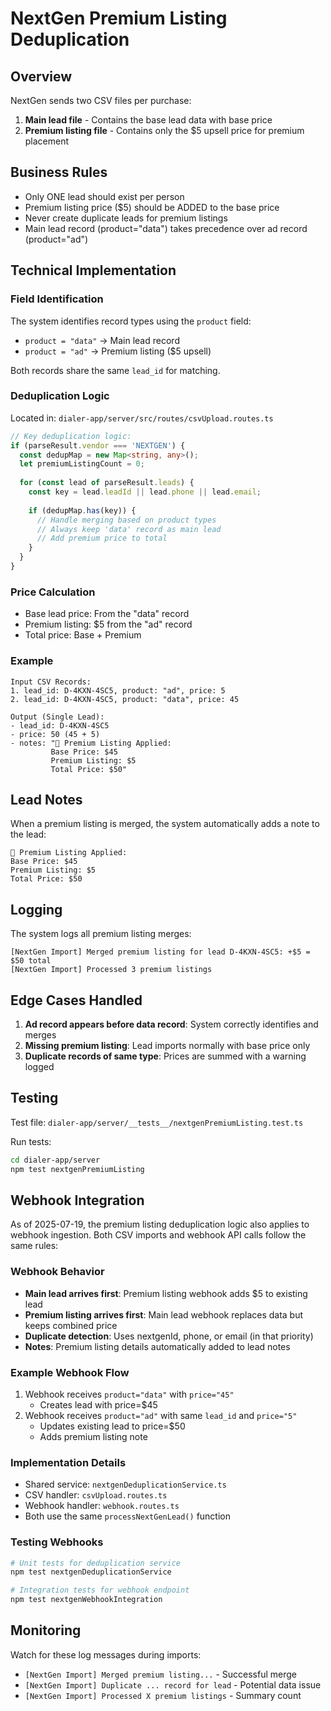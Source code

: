 # NextGen Premium Listing Deduplication

## Overview
NextGen sends two CSV files per purchase:
1. **Main lead file** - Contains the base lead data with base price
2. **Premium listing file** - Contains only the $5 upsell price for premium placement

## Business Rules
- Only ONE lead should exist per person
- Premium listing price ($5) should be ADDED to the base price
- Never create duplicate leads for premium listings
- Main lead record (product="data") takes precedence over ad record (product="ad")

## Technical Implementation

### Field Identification
The system identifies record types using the `product` field:
- `product = "data"` → Main lead record
- `product = "ad"` → Premium listing ($5 upsell)

Both records share the same `lead_id` for matching.

### Deduplication Logic
Located in: `dialer-app/server/src/routes/csvUpload.routes.ts`

```typescript
// Key deduplication logic:
if (parseResult.vendor === 'NEXTGEN') {
  const dedupMap = new Map<string, any>();
  let premiumListingCount = 0;
  
  for (const lead of parseResult.leads) {
    const key = lead.leadId || lead.phone || lead.email;
    
    if (dedupMap.has(key)) {
      // Handle merging based on product types
      // Always keep 'data' record as main lead
      // Add premium price to total
    }
  }
}
```

### Price Calculation
- Base lead price: From the "data" record
- Premium listing: $5 from the "ad" record
- Total price: Base + Premium

### Example
```
Input CSV Records:
1. lead_id: D-4KXN-4SC5, product: "ad", price: 5
2. lead_id: D-4KXN-4SC5, product: "data", price: 45

Output (Single Lead):
- lead_id: D-4KXN-4SC5
- price: 50 (45 + 5)
- notes: "💎 Premium Listing Applied:
         Base Price: $45
         Premium Listing: $5
         Total Price: $50"
```

## Lead Notes
When a premium listing is merged, the system automatically adds a note to the lead:

```
💎 Premium Listing Applied:
Base Price: $45
Premium Listing: $5
Total Price: $50
```

## Logging
The system logs all premium listing merges:
```
[NextGen Import] Merged premium listing for lead D-4KXN-4SC5: +$5 = $50 total
[NextGen Import] Processed 3 premium listings
```

## Edge Cases Handled
1. **Ad record appears before data record**: System correctly identifies and merges
2. **Missing premium listing**: Lead imports normally with base price only
3. **Duplicate records of same type**: Prices are summed with a warning logged

## Testing
Test file: `dialer-app/server/__tests__/nextgenPremiumListing.test.ts`

Run tests:
```bash
cd dialer-app/server
npm test nextgenPremiumListing
```

## Webhook Integration

As of 2025-07-19, the premium listing deduplication logic also applies to webhook ingestion. Both CSV imports and webhook API calls follow the same rules:

### Webhook Behavior
- **Main lead arrives first**: Premium listing webhook adds $5 to existing lead
- **Premium listing arrives first**: Main lead webhook replaces data but keeps combined price
- **Duplicate detection**: Uses nextgenId, phone, or email (in that priority)
- **Notes**: Premium listing details automatically added to lead notes

### Example Webhook Flow
1. Webhook receives `product="data"` with `price="45"`
   - Creates lead with price=$45
2. Webhook receives `product="ad"` with same `lead_id` and `price="5"`
   - Updates existing lead to price=$50
   - Adds premium listing note

### Implementation Details
- Shared service: `nextgenDeduplicationService.ts`
- CSV handler: `csvUpload.routes.ts` 
- Webhook handler: `webhook.routes.ts`
- Both use the same `processNextGenLead()` function

### Testing Webhooks
```bash
# Unit tests for deduplication service
npm test nextgenDeduplicationService

# Integration tests for webhook endpoint
npm test nextgenWebhookIntegration
```

## Monitoring
Watch for these log messages during imports:
- `[NextGen Import] Merged premium listing...` - Successful merge
- `[NextGen Import] Duplicate ... record for lead` - Potential data issue
- `[NextGen Import] Processed X premium listings` - Summary count 